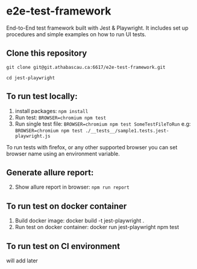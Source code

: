 # e2e-test-framework
End-to-End test framework built with Jest & Playwright. It includes set up procedures and simple examples on how to run UI tests.

## Clone this repository
```git clone git@git.athabascau.ca:6617/e2e-test-framework.git```

```cd jest-playwright```

## To run test locally:

1. install packages: ```npm install```
2. Run test: ```BROWSER=chromium npm test```
3. Run single test file: ```BROWSER=chromium npm test SomeTestFileToRun``` e.g: ```BROWSER=chromium npm test ./__tests__/sample1.tests.jest-playwright.js```

To run tests with firefox, or any other supported browser you can set browser name using an environment variable.

## Generate allure report:
2. Show allure report in browser: ```npm run report```


## To run test on docker container

1. Build docker image: docker build -t jest-playwright .
2. Run test on docker container: docker run jest-playwright npm test

## To run test on CI environment

will add later
